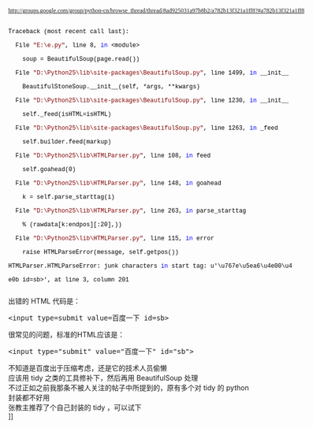 <span style="font-family: 微软雅黑; font-size: 12px; line-height: normal; white-space: pre;">http://groups.google.com/group/python-cn/browse_thread/thread/8ad925031a97b8b2/a782b13f321a1ff8?#a782b13f321a1ff8</span>
<div>
<div><span style="font-family: 微软雅黑, 'courier new'; font-size: small;" size="3" face="微软雅黑, 'courier new'"><span style="font-size: 12px; line-height: normal; white-space: pre;">
<div class="cnblogs_code"><!--<br />
<br />
Code highlighting produced by Actipro CodeHighlighter (freeware)<br />
http://www.CodeHighlighter.com/<br />
<br />
--><span style="color: #000000;">Traceback&nbsp;(most&nbsp;recent&nbsp;call&nbsp;last):<br />
&nbsp;&nbsp;File&nbsp;</span><span style="color: #800000;">"</span><span style="color: #800000;">E:\e.py</span><span style="color: #800000;">"</span><span style="color: #000000;">,&nbsp;line&nbsp;</span><span style="color: #000000;">8</span><span style="color: #000000;">,&nbsp;</span><span style="color: #0000ff;">in</span><span style="color: #000000;">&nbsp;&lt;module</span><span style="color: #000000;">&gt;</span><span style="color: #000000;"><br />
&nbsp;&nbsp;&nbsp;&nbsp;soup&nbsp;</span><span style="color: #000000;">=</span><span style="color: #000000;">&nbsp;BeautifulSoup(page.read())<br />
&nbsp;&nbsp;File&nbsp;</span><span style="color: #800000;">"</span><span style="color: #800000;">D:\Python25\lib\site-packages\BeautifulSoup.py</span><span style="color: #800000;">"</span><span style="color: #000000;">,&nbsp;line&nbsp;</span><span style="color: #000000;">1499</span><span style="color: #000000;">,&nbsp;</span><span style="color: #0000ff;">in</span><span style="color: #000000;">&nbsp;__init__<br />
&nbsp;&nbsp;&nbsp;&nbsp;BeautifulStoneSoup.__init__(self,&nbsp;</span><span style="color: #000000;">*</span><span style="color: #000000;">args,&nbsp;</span><span style="color: #000000;">**</span><span style="color: #000000;">kwargs)<br />
&nbsp;&nbsp;File&nbsp;</span><span style="color: #800000;">"</span><span style="color: #800000;">D:\Python25\lib\site-packages\BeautifulSoup.py</span><span style="color: #800000;">"</span><span style="color: #000000;">,&nbsp;line&nbsp;</span><span style="color: #000000;">1230</span><span style="color: #000000;">,&nbsp;</span><span style="color: #0000ff;">in</span><span style="color: #000000;">&nbsp;__init__<br />
&nbsp;&nbsp;&nbsp;&nbsp;self._feed(isHTML</span><span style="color: #000000;">=</span><span style="color: #000000;">isHTML)<br />
&nbsp;&nbsp;File&nbsp;</span><span style="color: #800000;">"</span><span style="color: #800000;">D:\Python25\lib\site-packages\BeautifulSoup.py</span><span style="color: #800000;">"</span><span style="color: #000000;">,&nbsp;line&nbsp;</span><span style="color: #000000;">1263</span><span style="color: #000000;">,&nbsp;</span><span style="color: #0000ff;">in</span><span style="color: #000000;">&nbsp;_feed<br />
&nbsp;&nbsp;&nbsp;&nbsp;self.builder.feed(markup)<br />
&nbsp;&nbsp;File&nbsp;</span><span style="color: #800000;">"</span><span style="color: #800000;">D:\Python25\lib\HTMLParser.py</span><span style="color: #800000;">"</span><span style="color: #000000;">,&nbsp;line&nbsp;</span><span style="color: #000000;">108</span><span style="color: #000000;">,&nbsp;</span><span style="color: #0000ff;">in</span><span style="color: #000000;">&nbsp;feed<br />
&nbsp;&nbsp;&nbsp;&nbsp;self.goahead(</span><span style="color: #000000;">0</span><span style="color: #000000;">)<br />
&nbsp;&nbsp;File&nbsp;</span><span style="color: #800000;">"</span><span style="color: #800000;">D:\Python25\lib\HTMLParser.py</span><span style="color: #800000;">"</span><span style="color: #000000;">,&nbsp;line&nbsp;</span><span style="color: #000000;">148</span><span style="color: #000000;">,&nbsp;</span><span style="color: #0000ff;">in</span><span style="color: #000000;">&nbsp;goahead<br />
&nbsp;&nbsp;&nbsp;&nbsp;k&nbsp;</span><span style="color: #000000;">=</span><span style="color: #000000;">&nbsp;self.parse_starttag(i)<br />
&nbsp;&nbsp;File&nbsp;</span><span style="color: #800000;">"</span><span style="color: #800000;">D:\Python25\lib\HTMLParser.py</span><span style="color: #800000;">"</span><span style="color: #000000;">,&nbsp;line&nbsp;</span><span style="color: #000000;">263</span><span style="color: #000000;">,&nbsp;</span><span style="color: #0000ff;">in</span><span style="color: #000000;">&nbsp;parse_starttag<br />
&nbsp;&nbsp;&nbsp;&nbsp;</span><span style="color: #000000;">%</span><span style="color: #000000;">&nbsp;(rawdata[k:endpos][:</span><span style="color: #000000;">20</span><span style="color: #000000;">],))<br />
&nbsp;&nbsp;File&nbsp;</span><span style="color: #800000;">"</span><span style="color: #800000;">D:\Python25\lib\HTMLParser.py</span><span style="color: #800000;">"</span><span style="color: #000000;">,&nbsp;line&nbsp;</span><span style="color: #000000;">115</span><span style="color: #000000;">,&nbsp;</span><span style="color: #0000ff;">in</span><span style="color: #000000;">&nbsp;error<br />
&nbsp;&nbsp;&nbsp;&nbsp;raise&nbsp;HTMLParseError(message,&nbsp;self.getpos())<br />
HTMLParser.HTMLParseError:&nbsp;junk&nbsp;characters&nbsp;</span><span style="color: #0000ff;">in</span><span style="color: #000000;">&nbsp;start&nbsp;tag:&nbsp;u'\u767e\u5ea6\u4e00\u4<br />
e0b&nbsp;id</span><span style="color: #000000;">=</span><span style="color: #000000;">sb</span><span style="color: #000000;">&gt;</span><span style="color: #000000;">',&nbsp;at&nbsp;line&nbsp;</span><span style="color: #000000;">3</span><span style="color: #000000;">,&nbsp;column&nbsp;</span><span style="color: #000000;">201</span></div>
</span></span></div>
<div><span style="font-family: fixed-width, monospace; font-size: x-small;" size="2" face="fixed-width, monospace"><span style="font-size: 10px; line-height: normal;"><br />
</span></span></div>
</div>
<div>出错的 HTML 代码是：&nbsp;</div>
<div>
<div class="cnblogs_Highlighter">
<pre class="brush:html">&lt;input type=submit value=百度一下 id=sb&gt; 
</pre>
</div>
</div>
<div>很常见的问题，标准的HTML应该是：</div>
<div>
<div class="cnblogs_Highlighter">
<pre class="brush:html">&lt;input type="submit" value="百度一下" id="sb"&gt; 
</pre>
</div>
</div>
<div>不知道是百度出于压缩考虑，还是它的技术人员偷懒&nbsp;</div>
<div>应该用 tidy 之类的工具修补下，然后再用 BeautifulSoup 处理&nbsp;</div>
<div>不过正如之前我那条不被人关注的帖子中所提到的，原有多个对 tidy 的 python 封装都不好用&nbsp;</div>
<div>张教主推荐了个自己封装的 tidy ，可以试下&nbsp;</div>]]